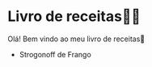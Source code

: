 # Livro de receitas:man_cook:

Olá! Bem vindo ao meu livro de receitas:wave:

- Strogonoff de Frango

